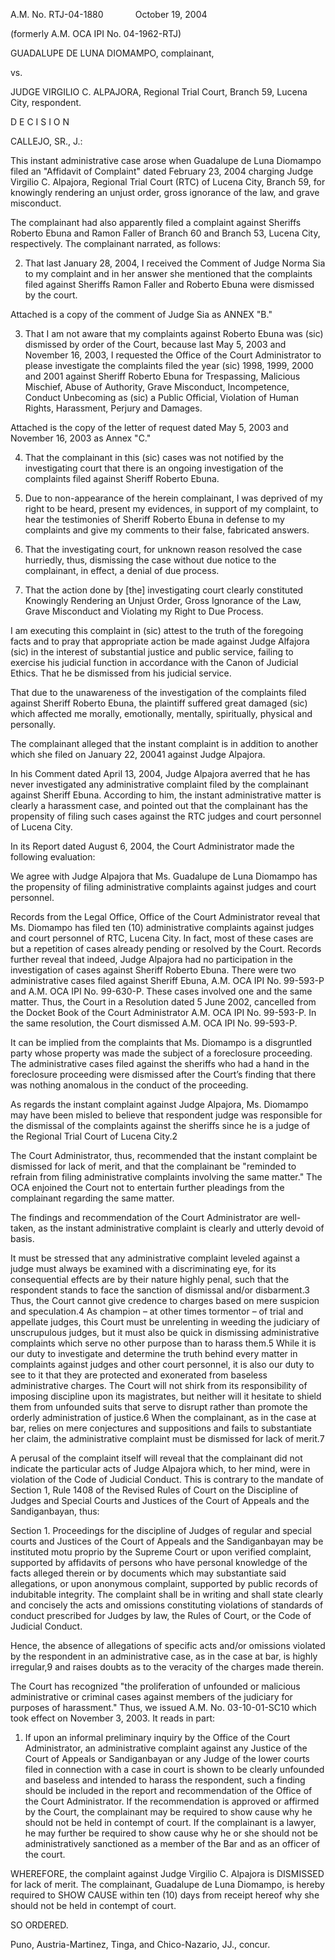 A.M. No. RTJ-04-1880             October 19, 2004

(formerly A.M. OCA IPI No. 04-1962-RTJ)

  

GUADALUPE DE LUNA DIOMAMPO, complainant,

vs.

JUDGE VIRGILIO C. ALPAJORA, Regional Trial Court, Branch 59, Lucena City, respondent.

  

D E C I S I O N

  

CALLEJO, SR., J.:

  

This instant administrative case arose when Guadalupe de Luna Diomampo filed an "Affidavit of Complaint" dated February 23, 2004 charging Judge Virgilio C. Alpajora, Regional Trial Court (RTC) of Lucena City, Branch 59, for knowingly rendering an unjust order, gross ignorance of the law, and grave misconduct.

  

The complainant had also apparently filed a complaint against Sheriffs Roberto Ebuna and Ramon Faller of Branch 60 and Branch 53, Lucena City, respectively. The complainant narrated, as follows:

  

2. That last January 28, 2004, I received the Comment of Judge Norma Sia to my complaint and in her answer she mentioned that the complaints filed against Sheriffs Ramon Faller and Roberto Ebuna were dismissed by the court.

  

Attached is a copy of the comment of Judge Sia as ANNEX "B."

  

3. That I am not aware that my complaints against Roberto Ebuna was (sic) dismissed by order of the Court, because last May 5, 2003 and November 16, 2003, I requested the Office of the Court Administrator to please investigate the complaints filed the year (sic) 1998, 1999, 2000 and 2001 against Sheriff Roberto Ebuna for Trespassing, Malicious Mischief, Abuse of Authority, Grave Misconduct, Incompetence, Conduct Unbecoming as (sic) a Public Official, Violation of Human Rights, Harassment, Perjury and Damages.

  

Attached is the copy of the letter of request dated May 5, 2003 and November 16, 2003 as Annex "C."

  

4. That the complainant in this (sic) cases was not notified by the investigating court that there is an ongoing investigation of the complaints filed against Sheriff Roberto Ebuna.

  

5. Due to non-appearance of the herein complainant, I was deprived of my right to be heard, present my evidences, in support of my complaint, to hear the testimonies of Sheriff Roberto Ebuna in defense to my complaints and give my comments to their false, fabricated answers.

  

6. That the investigating court, for unknown reason resolved the case hurriedly, thus, dismissing the case without due notice to the complainant, in effect, a denial of due process.

  

7. That the action done by [the] investigating court clearly constituted Knowingly Rendering an Unjust Order, Gross Ignorance of the Law, Grave Misconduct and Violating my Right to Due Process.

  

I am executing this complaint in (sic) attest to the truth of the foregoing facts and to pray that appropriate action be made against Judge Alfajora (sic) in the interest of substantial justice and public service, failing to exercise his judicial function in accordance with the Canon of Judicial Ethics. That he be dismissed from his judicial service.

  

That due to the unawareness of the investigation of the complaints filed against Sheriff Roberto Ebuna, the plaintiff suffered great damaged (sic) which affected me morally, emotionally, mentally, spiritually, physical and personally.

  

The complainant alleged that the instant complaint is in addition to another which she filed on January 22, 20041 against Judge Alpajora.

  

In his Comment dated April 13, 2004, Judge Alpajora averred that he has never investigated any administrative complaint filed by the complainant against Sheriff Ebuna. According to him, the instant administrative matter is clearly a harassment case, and pointed out that the complainant has the propensity of filing such cases against the RTC judges and court personnel of Lucena City.

  

In its Report dated August 6, 2004, the Court Administrator made the following evaluation:

  

We agree with Judge Alpajora that Ms. Guadalupe de Luna Diomampo has the propensity of filing administrative complaints against judges and court personnel.

  

Records from the Legal Office, Office of the Court Administrator reveal that Ms. Diomampo has filed ten (10) administrative complaints against judges and court personnel of RTC, Lucena City. In fact, most of these cases are but a repetition of cases already pending or resolved by the Court. Records further reveal that indeed, Judge Alpajora had no participation in the investigation of cases against Sheriff Roberto Ebuna. There were two administrative cases filed against Sheriff Ebuna, A.M. OCA IPI No. 99-593-P and A.M. OCA IPI No. 99-630-P. These cases involved one and the same matter. Thus, the Court in a Resolution dated 5 June 2002, cancelled from the Docket Book of the Court Administrator A.M. OCA IPI No. 99-593-P. In the same resolution, the Court dismissed A.M. OCA IPI No. 99-593-P.

  

It can be implied from the complaints that Ms. Diomampo is a disgruntled party whose property was made the subject of a foreclosure proceeding. The administrative cases filed against the sheriffs who had a hand in the foreclosure proceeding were dismissed after the Court’s finding that there was nothing anomalous in the conduct of the proceeding.

  

As regards the instant complaint against Judge Alpajora, Ms. Diomampo may have been misled to believe that respondent judge was responsible for the dismissal of the complaints against the sheriffs since he is a judge of the Regional Trial Court of Lucena City.2

  

The Court Administrator, thus, recommended that the instant complaint be dismissed for lack of merit, and that the complainant be "reminded to refrain from filing administrative complaints involving the same matter." The OCA enjoined the Court not to entertain further pleadings from the complainant regarding the same matter.

  

The findings and recommendation of the Court Administrator are well-taken, as the instant administrative complaint is clearly and utterly devoid of basis.

  

It must be stressed that any administrative complaint leveled against a judge must always be examined with a discriminating eye, for its consequential effects are by their nature highly penal, such that the respondent stands to face the sanction of dismissal and/or disbarment.3 Thus, the Court cannot give credence to charges based on mere suspicion and speculation.4 As champion – at other times tormentor – of trial and appellate judges, this Court must be unrelenting in weeding the judiciary of unscrupulous judges, but it must also be quick in dismissing administrative complaints which serve no other purpose than to harass them.5 While it is our duty to investigate and determine the truth behind every matter in complaints against judges and other court personnel, it is also our duty to see to it that they are protected and exonerated from baseless administrative charges. The Court will not shirk from its responsibility of imposing discipline upon its magistrates, but neither will it hesitate to shield them from unfounded suits that serve to disrupt rather than promote the orderly administration of justice.6 When the complainant, as in the case at bar, relies on mere conjectures and suppositions and fails to substantiate her claim, the administrative complaint must be dismissed for lack of merit.7

  

A perusal of the complaint itself will reveal that the complainant did not indicate the particular acts of Judge Alpajora which, to her mind, were in violation of the Code of Judicial Conduct. This is contrary to the mandate of Section 1, Rule 1408 of the Revised Rules of Court on the Discipline of Judges and Special Courts and Justices of the Court of Appeals and the Sandiganbayan, thus:

  

Section 1. Proceedings for the discipline of Judges of regular and special courts and Justices of the Court of Appeals and the Sandiganbayan may be instituted motu proprio by the Supreme Court or upon verified complaint, supported by affidavits of persons who have personal knowledge of the facts alleged therein or by documents which may substantiate said allegations, or upon anonymous complaint, supported by public records of indubitable integrity. The complaint shall be in writing and shall state clearly and concisely the acts and omissions constituting violations of standards of conduct prescribed for Judges by law, the Rules of Court, or the Code of Judicial Conduct.

  

Hence, the absence of allegations of specific acts and/or omissions violated by the respondent in an administrative case, as in the case at bar, is highly irregular,9 and raises doubts as to the veracity of the charges made therein.

  

The Court has recognized "the proliferation of unfounded or malicious administrative or criminal cases against members of the judiciary for purposes of harassment." Thus, we issued A.M. No. 03-10-01-SC10 which took effect on November 3, 2003. It reads in part:

  

1. If upon an informal preliminary inquiry by the Office of the Court Administrator, an administrative complaint against any Justice of the Court of Appeals or Sandiganbayan or any Judge of the lower courts filed in connection with a case in court is shown to be clearly unfounded and baseless and intended to harass the respondent, such a finding should be included in the report and recommendation of the Office of the Court Administrator. If the recommendation is approved or affirmed by the Court, the complainant may be required to show cause why he should not be held in contempt of court. If the complainant is a lawyer, he may further be required to show cause why he or she should not be administratively sanctioned as a member of the Bar and as an officer of the court.

  

WHEREFORE, the complaint against Judge Virgilio C. Alpajora is DISMISSED for lack of merit. The complainant, Guadalupe de Luna Diomampo, is hereby required to SHOW CAUSE within ten (10) days from receipt hereof why she should not be held in contempt of court.

  

SO ORDERED.

  

Puno, Austria-Martinez, Tinga, and Chico-Nazario, JJ., concur.